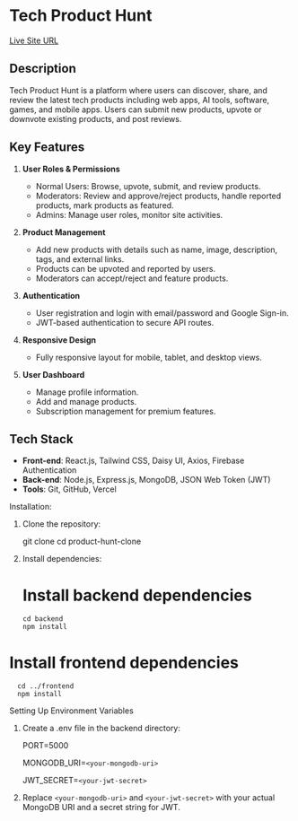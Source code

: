 # Tech Product Hunt

[Live Site URL](https://assignment-12-d1822.web.app/)

## Description

Tech Product Hunt is a platform where users can discover, share, and review the latest tech products including web apps, AI tools, software, games, and mobile apps. Users can submit new products, upvote or downvote existing products, and post reviews.

## Key Features

1. **User Roles & Permissions**
   - Normal Users: Browse, upvote, submit, and review products.
   - Moderators: Review and approve/reject products, handle reported products, mark products as featured.
   - Admins: Manage user roles, monitor site activities.

2. **Product Management**
   - Add new products with details such as name, image, description, tags, and external links.
   - Products can be upvoted and reported by users.
   - Moderators can accept/reject and feature products.

3. **Authentication**
   - User registration and login with email/password and Google Sign-in.
   - JWT-based authentication to secure API routes.

4. **Responsive Design**
   - Fully responsive layout for mobile, tablet, and desktop views.

5. **User Dashboard**
   - Manage profile information.
   - Add and manage products.
   - Subscription management for premium features.

## Tech Stack

- **Front-end**: React.js, Tailwind CSS, Daisy UI, Axios, Firebase Authentication
- **Back-end**: Node.js, Express.js, MongoDB,  JSON Web Token (JWT)
- **Tools**: Git, GitHub, Vercel

Installation:

1. Clone the repository:

   git clone <repository-url>
   cd product-hunt-clone

2. Install dependencies:

    # Install backend dependencies
   
       cd backend
       npm install

# Install frontend dependencies

      cd ../frontend
      npm install

  Setting Up Environment Variables
  
1. Create a .env file in the backend directory:

     PORT=5000
   
    MONGODB_URI=`<your-mongodb-uri>`
    
    JWT_SECRET=`<your-jwt-secret>`

3.   Replace `<your-mongodb-uri>` and `<your-jwt-secret>` with your actual MongoDB URI and a secret string for JWT.   
   

   
